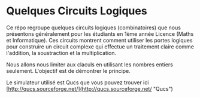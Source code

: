 # Quelques Circuits Logiques

Ce répo regroupe quelques circuits logiques (combinatoires) que nous présentons généralement pour les étudiants en 1ème année Licence (Maths et Informatique). Ces circuits montrent comment utiliser les portes logiques pour construire un circuit complexe qui effectue un traitement claire comme l'addition, la soustraction et la multiplication.

Nous allons nous limiter aux claculs en utilisant les nombres entiers seulement. L'objectif est de démontrer le principe.

Le simulateur utilisé est Qucs que vous pouvez trouver ici [http://qucs.sourceforge.net/](http://qucs.sourceforge.net/ "Qucs")